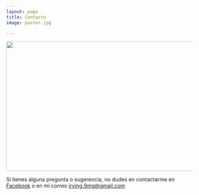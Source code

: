 ```yaml
---
layout: page
title: Contacto
image: poster.jpg

---
```

<p align="center">
  <img width="600" height="350" src= "https://github.com/Irvimg/irvimg2/blob/gh-pages/assets/img/poster.jpg" >
</p>




Si tienes alguna pregunta o sugerencia, no dudes en contactarme en [Facebook](https://www.facebook.com/profile.php?id=100009679980482) o en mi correo irving.9mg@gmail.com
